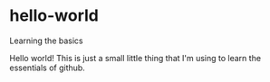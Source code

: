 # hello-world
Learning the basics

Hello world!
This is just a small little thing that I'm using to learn the essentials of github. 
